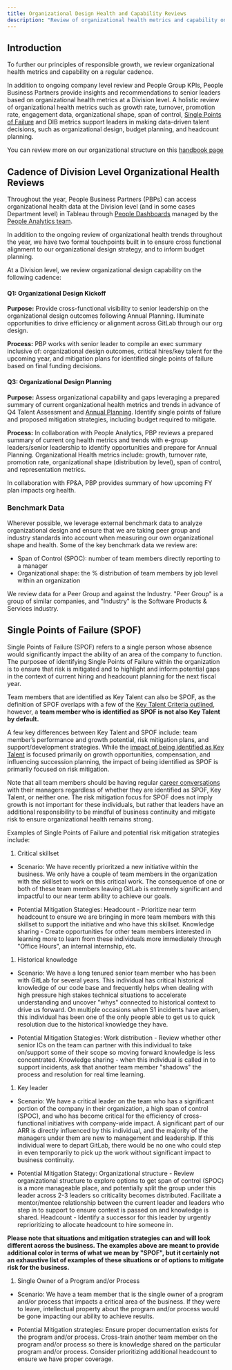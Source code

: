 ```yaml
---
title: Organizational Design Health and Capability Reviews
description: "Review of organizational health metrics and capability on a regular cadence is a key tenent of respsonsible growth."
---
```


## Introduction

To further our principles of responsible growth, we review organizational health metrics and capability on a regular cadence.

In addition to ongoing company level review and People Group KPIs, People Business Partners provide insights and recommendations to senior leaders based on organizational health metrics at a Division level.  A holistic review of organizational health metrics such as growth rate, turnover, promotion rate, engagement data, organizational shape, span of control, [Single Points of Failure](https://about.gitlab.com/handbook/people-group/talent-assessment/#key-talent-and-single-points-of-success-spos) and DIB metrics support leaders in making data-driven talent decisions, such as organizational design, budget planning, and headcount planning.

You can review more on our organizational structure on this [handbook page](https://about.gitlab.com/company/team/structure)

## Cadence of Division Level Organizational Health Reviews

Throughout the year, People Business Partners (PBPs) can access organizational health data at the Division level (and in some cases Department level) in Tableau through [People Dashboards](https://about.gitlab.com/handbook/people-group/people-ops-tech-analytics/people-analytics/people-tableau/) managed by the [People Analytics team](https://about.gitlab.com/handbook/people-group/people-ops-tech-analytics/people-analytics/).

In addition to the ongoing review of organizational health trends throughout the year, we have two formal touchpoints built in to ensure cross functional alignment to our organizational design strategy, and to inform budget planning.

At a Division level, we review organizational design capability on the following cadence:

#### Q1: Organizational Design Kickoff

**Purpose:** Provide cross-functional visibility to senior leadership on the organizational design outcomes following Annual Planning. Illuminate opportunities to drive efficiency or alignment across GitLab through our org design.

**Process:** PBP works with senior leader to compile an exec summary inclusive of: organizational design outcomes, critical hires/key talent for the upcoming year, and mitigation plans for identified single points of failure based on final funding decisions.

#### Q3: Organizational Design Planning

**Purpose:** Assess organizational capability and gaps leveraging a prepared summary of current organizational health metrics and trends in advance of Q4 Talent Assessment and [Annual Planning](https://about.gitlab.com/handbook/finance/financial-planning-and-analysis/#fy25-plan-milestones).
Identify single points of failure and proposed mitigation strategies, including budget required to mitigate.

**Process:** In collaboration with People Analytics, PBP reviews a prepared summary of current org health metrics and trends with e-group leaders/senior leadership to identify opportunities and prepare for Annual Planning. Organizational Health metrics include: growth, turnover rate, promotion rate, organizational shape (distribution by level), span of control, and representation metrics.

In collaboration with FP&A, PBP provides summary of how upcoming FY plan impacts org health.

### Benchmark Data

Wherever possible, we leverage external benchmark data to analyze organizational design and ensure that we are taking peer group and industry standards into account when measuring our own organizational shape and health. Some of the key benchmark data we review are:

- Span of Control (SPOC): number of team members directly reporting to a manager
- Organizational shape: the % distribution of team members by job level within an organization

We review data for a Peer Group and against the Industry. "Peer Group" is a group of similar companies, and "Industry" is the Software Products & Services industry.

## Single Points of Failure (SPOF)

Single Points of Failure (SPOF) refers to a single person whose absence would significantly impact the ability of an area of the company to function. The purposee of identifying Single Points of Failure within the organization is to ensure that risk is mitigated and to highlight and inform potential gaps in the context of current hiring and headcount planning for the next fiscal year.

Team members that are identified as Key Talent can also be SPOF, as the definition of SPOF overlaps with a few of the [Key Talent Criteria outlined](https://about.gitlab.com/handbook/people-group/talent-assessment/#key-talent-criteria), however, a **team member who is identified as SPOF is not also Key Talent by default.**

A few key differences between Key Talent and SPOF include: team member’s performance and growth potential, risk mitigation plans, and support/development strategies. While the [impact of being identified as Key Talent](https://about.gitlab.com/handbook/people-group/talent-assessment/#impact-of-being-identified-as-key-talent) is focused primarily on growth opportunities, compensation, and influencing succession planning, the impact of being identified as SPOF is primarily focused on risk mitigation.

Note that all team members should be having regular [career conversations](https://about.gitlab.com/handbook/people-group/learning-and-development/career-development/#having-career-conversations) with their managers regardless of whether they are identified as SPOF, Key Talent, or neither one. The risk mitigation focus for SPOF does not imply growth is not important for these individuals, but rather that leaders have an additional responsibility to be mindful of business continuity and mitigate risk to ensure organizational health remains strong.

Examples of Single Points of Failure and potential risk mitigation strategies include:

1. Critical skillset

- Scenario: We have recently prioritzed a new initiative within the business. We only have a couple of team members in the organization with the skillset to work on this critical work. The consequence of one or both of these team members leaving GitLab is extremely significant and impactful to our near term ability to achieve our goals.

- Potential Mitigation Stategies: Headcount - Prioritize near term headcount to ensure we are bringing in more team members with this skillset to support the initiative and who have this skillset. Knowledge sharing - Create opportunities for other team members interested in learning more to learn from these individuals more immediately through "Office Hours", an internal internship, etc.

1. Historical knowledge

- Scenario: We have a long tenured senior team member who has been with GitLab for several years. This individual has critical historical knowledge of our code base and frequently helps when dealing with high pressure high stakes technical situations to accelerate understanding and uncover "whys" connected to historical context to drive us forward. On multiple occasions when S1 incidents have arisen, this individual has been one of the only people able to get us to quick resolution due to the historical knowledge they have.

- Potential Mitigation Stategies: Work distribution - Review whether other senior ICs on the team can partner with this individual to take on/support some of their scope so moving forward knowledge is less concentrated. Knowledge sharing - when this individual is called in to support incidents, ask that another team member "shadows" the process and resolution for real time learning.

1. Key leader 

- Scenario: We have a critical leader on the team who has a significant portion of the company in their organization, a high span of control (SPOC), and who has become critical for the efficiency of cross-functional initiatives with company-wide impact. A significant part of our ARR is directly influenced by this individual, and the majority of the managers under them are new to management and leadership. If this individual were to depart GitLab, there would be no one who could step in even temporarily to pick up the work without significant impact to business continuity.

- Potential Mitigation Stategy: Organizational structure - Review organizational structure to explore options to get span of control (SPOC) is a more manageable place, and potentially split the group under this leader across 2-3 leaders so criticality becomes distributed. Facilitate a mentor/mentee relationship between the current leader and leaders who step in to support to ensure context is passed on and knowledge is shared. Headcount - Identify a successor for this leader by urgently reprioritizing to allocate headcount to hire someone in.

**Please note that situations and mitigation strategies can and will look different across the business. The examples above are meant to provide additional color in terms of what we mean by "SPOF", but it certainly not an exhaustive list of examples of these situations or of options to mitigate risk for the business.**

1. Single Owner of a Program and/or Process

- Scenario: We have a team member that is the single owner of a program and/or process that impacts a critical area of the business. If they were to leave, intellectual property about the program and/or process would be gone impacting our ability to achieve results.

- Potential Mitigation strategies: Ensure proper documentation exists for the program and/or process. Cross-train another team member on the program and/or process so there is knowledge shared on the particular program and/or process. Consider prioritizing additional headcount to ensure we have proper coverage.


